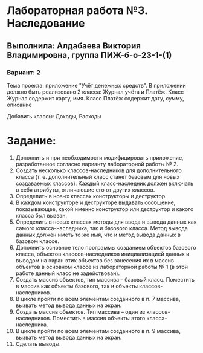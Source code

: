 # Лабораторная работа №3. Наследование
## Выполнила: Алдабаева Виктория Владимировна, группа ПИЖ-б-о-23-1-(1)
### Вариант: 2

Тема проекта: приложение "Учёт денежных средств". 
В приложении должно быть реализовано 2 класса: Журнал учёта и Платёж. Класс Журнал содержит карту, имя. Класс Платёж содержит дату, сумму, описание

Добавить классы: Доходы, Расходы

# Задание:
1. Дополнить и при необходимости модифицировать приложение, разработанное согласно варианту лабораторной работы № 2.
2. Создать несколько классов-наследников для дополнительного класса (т. е. дополнительный класс станет базовым для новых создаваемых классов). Каждый класс-наследник должен включать в себя атрибуты, отличающие его от других классов.
3. Определить в новых классах конструкторы и деструктор.
4. В каждом конструкторе и деструкторе выдавать сообщение, показывающее, какой именно конструктор или деструктор и какого класса был вызван.
5. Определить в новых классах методы для ввода и вывода данных как самого класса-наследника, так и базового класса. Метод вывода данных должен иметь то же имя, что и метод вывода данных в базовом классе.
6. Дополнить основное тело программы созданием объектов базового класса, объектов классов-наследников инициализацией данных и выводом на экран этих объектов без занесения их в массив объектов в основном классе из лабораторной работы № 1 (в этой работе данный класс не задействован). 
7. Создать массив объектов, тип массива – базовый класс. Поместить в массив как объекты базового, так и объекты классов-наследников.
8. В цикле пройти по всем элементам созданного в п. 7 массива, вызвать метод вывода данных на экран.
9. Создать массив объектов. Тип массива – один из классов-наследников. Поместить в массив объекты этого класса-наследника.
10. В цикле пройти по всем элементам созданного в п. 9 массива, вызвать метод вывода данных на экран.
11. Сделать выводы.

